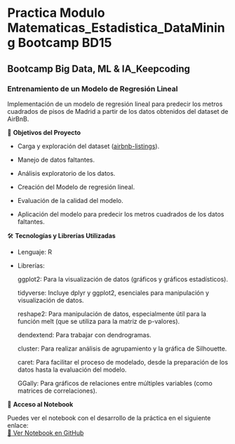 # Practica Modulo Matematicas_Estadistica_DataMining Bootcamp BD15
## Bootcamp Big Data, ML & IA_Keepcoding

### Entrenamiento de un Modelo de Regresión Lineal

Implementación de un modelo de regresión lineal para predecir los metros cuadrados de pisos de Madrid a partir de los datos obtenidos del dataset de AirBnB.

🎯 **Objetivos del Proyecto**

- Carga y exploración del dataset ([airbnb-listings](https://github.com/Leticia2512/Practica-Modulo-Matematicas_Estadistica_DataMining-Bootcamp-BD15/blob/main/airbnb-listings.zip)).

- Manejo de datos faltantes.

- Análisis exploratorio de los datos.

- Creación del Modelo de regresión lineal.

- Evaluación de la calidad del modelo.

- Aplicación del modelo para predecir los metros cuadrados de los datos faltantes.

🛠️ **Tecnologías y Librerías Utilizadas**

- Lenguaje: R

- Librerías:

    ggplot2: Para la visualización de datos (gráficos y gráficos estadísticos).
  
    tidyverse: Incluye dplyr y ggplot2, esenciales para manipulación y visualización de datos.
  
    reshape2: Para manipulación de datos, especialmente útil para la función melt (que se utiliza para la matriz de p-valores).
  
    dendextend: Para trabajar con dendrogramas.
  
    cluster: Para realizar análisis de agrupamiento y la gráfica de Silhouette.
  
    caret: Para facilitar el proceso de modelado, desde la preparación de los datos hasta la evaluación del modelo.
  
    GGally: Para gráficos de relaciones entre múltiples variables (como matrices de correlaciones).

🔗 **Acceso al Notebook**

Puedes ver el notebook con el desarrollo de la práctica en el siguiente enlace:  
[📓 Ver Notebook en GitHub](https://github.com/Leticia2512/Practica-Modulo-Matematicas_Estadistica_DataMining-Bootcamp-BD15/blob/main/Pra%CC%81ctica%20Matema%CC%81ticas101_Estadi%CC%81stica_R.Studio.qmd)  
